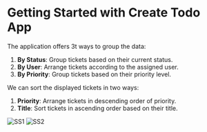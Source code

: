# Getting Started with Create Todo App

The application offers 3t ways to group the data:

1. **By Status**: Group tickets based on their current status.
2. **By User**: Arrange tickets according to the assigned user.
3. **By Priority**: Group tickets based on their priority level.

We can sort the displayed tickets in two ways:

1. **Priority**: Arrange tickets in descending order of priority.
2. **Title**: Sort tickets in ascending order based on their title.

![SS1](https://github-production-user-asset-6210df.s3.amazonaws.com/102889988/261830527-bb63dc51-02ef-4f90-bfea-7fa0448b8b75.png)
![SS2](https://github-production-user-asset-6210df.s3.amazonaws.com/102889988/261830545-2496f62a-e26a-48e4-a827-32e4e23a5d69.png)
